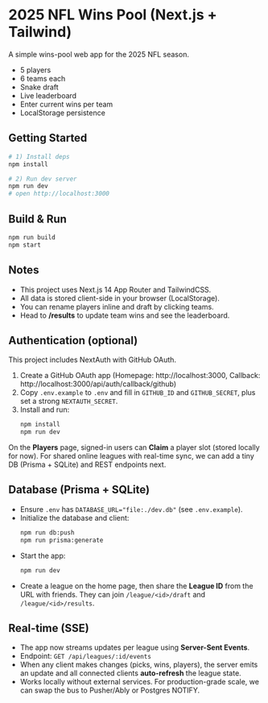 # 2025 NFL Wins Pool (Next.js + Tailwind)

A simple wins-pool web app for the 2025 NFL season.

- 5 players
- 6 teams each
- Snake draft
- Live leaderboard
- Enter current wins per team
- LocalStorage persistence

## Getting Started

```bash
# 1) Install deps
npm install

# 2) Run dev server
npm run dev
# open http://localhost:3000
```

## Build & Run

```bash
npm run build
npm start
```

## Notes
- This project uses Next.js 14 App Router and TailwindCSS.
- All data is stored client-side in your browser (LocalStorage).
- You can rename players inline and draft by clicking teams.
- Head to **/results** to update team wins and see the leaderboard.

## Authentication (optional)
This project includes NextAuth with GitHub OAuth.

1. Create a GitHub OAuth app (Homepage: http://localhost:3000, Callback: http://localhost:3000/api/auth/callback/github)
2. Copy `.env.example` to `.env` and fill in `GITHUB_ID` and `GITHUB_SECRET`, plus set a strong `NEXTAUTH_SECRET`.
3. Install and run:
   ```bash
   npm install
   npm run dev
   ```

On the **Players** page, signed-in users can **Claim** a player slot (stored locally for now). For shared online leagues with real-time sync, we can add a tiny DB (Prisma + SQLite) and REST endpoints next.

## Database (Prisma + SQLite)
- Ensure `.env` has `DATABASE_URL="file:./dev.db"` (see `.env.example`).
- Initialize the database and client:
  ```bash
  npm run db:push
  npm run prisma:generate
  ```
- Start the app:
  ```bash
  npm run dev
  ```
- Create a league on the home page, then share the **League ID** from the URL with friends.
  They can join `/league/<id>/draft` and `/league/<id>/results`.

## Real-time (SSE)
- The app now streams updates per league using **Server-Sent Events**.
- Endpoint: `GET /api/leagues/:id/events`
- When any client makes changes (picks, wins, players), the server emits an update and all connected clients **auto-refresh** the league state.
- Works locally without external services. For production-grade scale, we can swap the bus to Pusher/Ably or Postgres NOTIFY.
